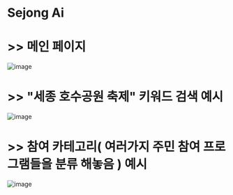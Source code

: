 # Sejong Ai  
# >> 메인 페이지
![image](https://github.com/dydtkddl/sejong_AI/assets/114085307/62853539-2b9c-496c-b309-d0b458dc903e)

# >> "세종 호수공원 축제" 키워드 검색 예시  
![image](https://github.com/dydtkddl/sejong_AI/assets/114085307/a6814e1d-7e8a-40d6-98a6-46c6bd6d4ee4)

# >> 참여 카테고리( 여러가지 주민 참여 프로그램들을 분류 해놓음 ) 예시   
![image](https://github.com/dydtkddl/sejong_AI/assets/114085307/747593b2-8d23-42f5-b65d-017638ec62df)
